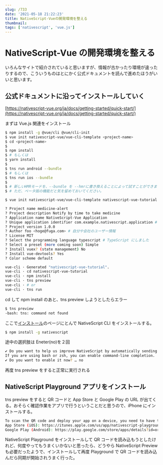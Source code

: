 ```yaml
---
slug: /733
date: '2021-05-18 21:22:23'
title: NativeScript-Vueの開発環境を整える
thumbnail:
tags: ['nativescript', 'vue.js']
---
```


# NativeScript-Vue の開発環境を整える

いろんなサイトで紹介されていると思いますが、情報が古かったり環境が違ったりするので、こういうものはとにかく公式ドキュメントを読んで進めたほうがいいと思います。

## 公式ドキュメントに沿ってインストールしていく

[https://nativescript-vue.org/ja/docs/getting-started/quick-start/](https://nativescript-vue.org/ja/docs/getting-started/quick-start/)

まずは Vue.js 関連をインストール

```sh
$ npm install -g @vue/cli @vue/cli-init
$ vue init nativescript-vue/vue-cli-template <project-name>
$ cd <project-name>
$
$ npm install
$ # もしくは
$ yarn install
$
$ tns run android --bundle
$ # もしくは
$ tns run ios --bundle
$
$ # 新しいHMRモードを、--bundle を --hmrに書き換えることによって試すことができます。
$ # ただ、ベータ版の機能だと気を留めておいてください。
```

```sh
$ vue init nativescript-vue/vue-cli-template nativescript-vue-tutorial

? Project name medicine-alert
? Project description Notify by time to take medicine
? Application name NativeScript-Vue Application
? Unique application identifier com.example.nativescript.application # APP ID
? Project version 1.0.0
? Author foo <hoge@fuga.com> # 自分や会社のユーザー情報
? License MIT
? Select the programming language typescript # TypeScript にしました
? Select a preset (more coming soon) Simple
? Install vuex? (state management) No
? Install vue-devtools? Yes
? Color scheme default

vue-cli · Generated "nativescript-vue-tutorial".
vue-cli · cd nativescript-vue-tutorial
vue-cli · npm install
vue-cli · tns preview
vue-cli · # or
vue-cli · tns run
```

cd <project-name>して npm install のあと、tns preview しようとしたらエラー

```sh
$ tns preview
-bash: tns: command not found
```

ここで[インストール](https://nativescript-vue.org/ja/docs/getting-started/installation/)のページにとんで NativeScript CLI をインストールする。

```sh
$ npm install -g nativescript
```

途中の選択肢は Eneter(no)を２回

```sh
✔ Do you want to help us improve NativeScript by automatically sending anonymous usage statistics? We will not use this information to identify or contact you. … no
If you are using bash or zsh, you can enable command-line completion.
✔ Do you want to enable it now? … no
```

再度 tns preview をすると正常に実行される

## NativeScript Playground アプリをインストール

tns preview をすると QR コードと App Store と Google Play の URL が出てくる。おそらく確認作業をアプリで行うということだと思うので、iPhone にインストールする。

```sh
To scan the QR code and deploy your app on a device, you need to have the NativeScript Playground app:
App Store (iOS): https://itunes.apple.com/us/app/nativescript-playground/id1263543946?mt=8&amp;ls=1
Google Play (Android): https://play.google.com/store/apps/details?id=org.nativescript.play
```

NativeScript Playground をインストールして QR コードを読み込もうとしたけれど、何度やってもうまくいかないと思ったら、どうやら NativeScript Preview も必要だったようで、インストールして再度 Playground で QR コードを読み込んだら同期が開始されうまく行った。
